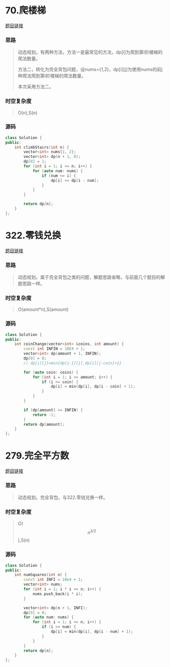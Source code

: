# 70.爬楼梯

[题目链接](https://leetcode.cn/problems/climbing-stairs/description/)

### 思路

> 动态规划。有两种方法，方法一是最常见的方法，dp[i]为爬到第i阶楼梯的爬法数量。
>
> 方法二，转化为完全背包问题，设nums={1,2}，dp\[i][j]为使用nums的前j种爬法爬到第i阶楼梯的爬法数量。
>
> 本次采用方法二。

### 时空复杂度

> O(n),S(n)

### 源码

```C++
class Solution {
public:
    int climbStairs(int n) {
        vector<int> nums{1, 2};
        vector<int> dp(n + 1, 0);
        dp[0] = 1;
        for (int i = 1; i <= n; i++) {
            for (auto num: nums) {
                if (num <= i) {
                    dp[i] += dp[i - num];
                }
            }
        }

        return dp[n];
    }
};

```

# 322.零钱兑换

[题目链接](https://leetcode.cn/problems/coin-change/description/)

### 思路

> 动态规划。属于完全背包之类的问题，解题思路省略，与前面几个题目的解题思路一样。

### 时空复杂度

> O(amount*n),S(amount)

### 源码

```C++
class Solution {
public:
    int coinChange(vector<int> &coins, int amount) {
        const int INFIN = 10E4 + 1;
        vector<int> dp(amount + 1, INFIN);
        dp[0] = 0;
        // dp[i][j]=min{dp[i-1][j],dp[i][j-coin]+1}

        for (auto coin: coins) {
            for (int i = 1; i <= amount; i++) {
                if (i >= coin) {
                    dp[i] = min(dp[i], dp[i - coin] + 1);
                }
            }
        }

        if (dp[amount] >= INFIN) {
            return -1;
        }
        return dp[amount];
    }
};
```

# 279.完全平方数

[题目链接](https://leetcode.cn/problems/perfect-squares/description/)

### 思路

> 动态规划。完全背包，与322.零钱兑换一样。

### 时空复杂度

> O($$n^{3/2}$$),S(n)

### 源码

```C++
class Solution {
public:
    int numSquares(int n) {
        const int INFI = 10e4 + 1;
        vector<int> nums;
        for (int i = 1; i * i <= n; i++) {
            nums.push_back(i * i);
        }

        vector<int> dp(n + 1, INFI);
        dp[0] = 0;
        for (auto num: nums) {
            for (int i = 1; i <= n; i++) {
                if (i >= num) {
                    dp[i] = min(dp[i], dp[i - num] + 1);
                }
            }
        }
        return dp[n];
    }
};
```

